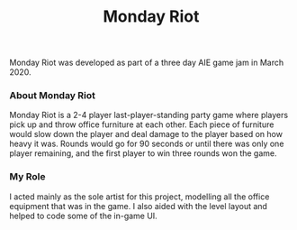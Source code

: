 ﻿---
layout: project
title: Monday Riot
year: 2020
genre: Action/Party
roles: Design, Art, Programming
featureimage: /assets/images/mondayriot.jpg
animatedimage: /assets/images/mondayriot.jpg
downloadlinks:
team:
  - Lachlan Wernert
  - Marcus Steele
  - Johnny Kwong
---

Monday Riot was developed as part of a three day AIE game jam in March 2020.

### About Monday Riot
Monday Riot is a 2-4 player last-player-standing party game where players pick up and throw office furniture at each other. Each piece of furniture would slow down the player and deal damage to the player based on how heavy it was. Rounds would go for 90 seconds or until there was only one player remaining, and the first player to win three rounds won the game.

### My Role
I acted mainly as the sole artist for this project, modelling all the office equipment that was in the game. I also aided with the level layout and helped to code some of the in-game UI.